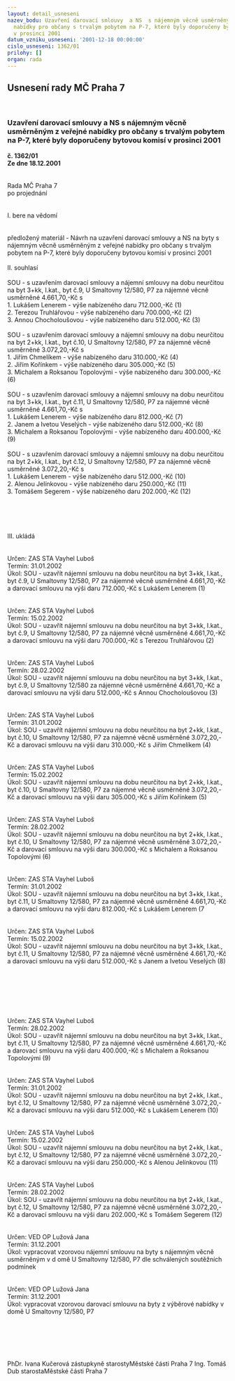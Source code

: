 ```yaml
---
layout: detail_usneseni
nazev_bodu: Uzavření darovací smlouvy  a NS  s nájemným věcně usměrněným z veřejné
  nabídky pro občany s trvalým pobytem na P-7, které byly doporučeny bytovou komisí
  v prosinci 2001
datum_vzniku_usneseni: '2001-12-18 00:00:00'
cislo_usneseni: 1362/01
prilohy: []
organ: rada
---
```

<div id="ucUsn_pList" class="usn">
	<span><h2>Usnesení rady MČ Praha 7 </h2>
<br></span><div class="standBody">
<span><h3>Uzavření darovací smlouvy  a NS  s nájemným věcně usměrněným z veřejné nabídky pro občany s trvalým pobytem na P-7, které byly doporučeny bytovou komisí v prosinci 2001</h3></span><div class="center">
		<strong>č. 1362/01</strong><br>
	</div>
<div class="center">
		<strong>Ze dne 18.12.2001</strong><br><br>
	</div>
<br>Rada MČ Praha 7<br>po projednání<br><br><br>I.	bere na vědomí<br><br> <br>předložený materiál - Návrh na uzavření darovací smlouvy a NS na byty s nájemným věcně usměrněným z veřejné nabídky pro občany s trvalým pobytem na P-7, které byly doporučeny bytovou komisí v prosinci 2001<br><br>II.	souhlasí <br><br>SOU - s uzavřením darovací smlouvy a nájemní smlouvy na dobu neurčitou na byt 3+kk, I.kat., byt č.9, U Smaltovny 12/580, P7 za nájemné věcně usměrněné 4.661,70,-Kč s<br>1. Lukášem Lenerem - výše nabízeného daru 712.000,-Kč (1)<br>2. Terezou Truhlářovou - výše nabízeného daru 700.000,-Kč (2)<br>3. Annou Chocholoušovou - výše nabízeného daru 512.000,-Kč (3)<br><br>SOU - s uzavřením darovací smlouvy a nájemní smlouvy na dobu neurčitou na byt 2+kk, I.kat., byt č.10, U Smaltovny 12/580, P7 za nájemné věcně usměrněné 3.072,20,-Kč s<br>1. Jiřím Chmelíkem - výše nabízeného daru 310.000,-Kč (4)<br>2. Jiřím Kořínkem - výše nabízeného daru 305.000,-Kč (5)<br>3. Michalem  a Roksanou Topolovými  - výše nabízeného daru 300.000,-Kč (6)<br><br>SOU - s uzavřením darovací smlouvy a nájemní smlouvy na dobu neurčitou na byt 3+kk, I.kat., byt č.11, U Smaltovny 12/580, P7 za nájemné věcně usměrněné 4.661,70,-Kč s<br>1. Lukášem Lenerem - výše nabízeného daru 812.000,-Kč (7)<br>2. Janem a Ivetou Veselých - výše nabízeného daru 512.000,-Kč (8)<br>3. Michalem a Roksanou Topolovými - výše nabízeného daru 400.000,-Kč (9)<br><br>SOU -  s uzavřením darovací smlouvy a nájemní smlouvy na dobu neurčitou na byt 2+kk, I.kat., byt č.12, U Smaltovny 12/580, P7 za nájemné věcně usměrněné 3.072,20,-Kč s<br>1. Lukášem Lenerem - výše nabízeného daru 512.000,-Kč (10)<br>2. Alenou Jelínkovou - výše nabízeného daru 250.000,-Kč (11)<br>3. Tomášem Segerem - výše nabízeného daru 202.000,-Kč (12)<br><br><br><br><br><br>III.	ukládá <br><br> <br>Určen:	ZAS STA Vayhel Luboš<br>Termín: 31.01.2002<br>Úkol:	SOU - uzavřít nájemní smlouvu na dobu neurčitou na byt 3+kk, I.kat., byt č.9, U Smaltovny 12/580, P7 za nájemné věcně usměrněné 4.661,70,-Kč a darovací smlouvu na výši daru 712.000,-Kč s Lukášem Lenerem (1)<br> <br> <br>Určen:	ZAS STA Vayhel Luboš<br>Termín: 15.02.2002<br>Úkol:	SOU - uzavřít nájemní smlouvu na dobu neurčitou na byt 3+kk, I.kat., byt č.9, U Smaltovny 12/580, P7 za nájemné věcně usměrněné 4.661,70,-Kč  a darovací smlouvu na výši daru 700.000,-Kč s Terezou Truhlářovou (2)<br> <br> <br>Určen:	ZAS STA Vayhel Luboš<br>Termín: 28.02.2002<br>Úkol:	SOU - uzavřít nájemní smlouvu na dobu neurčitou na byt 3+kk, I.kat., byt č.9, U Smaltovny 12/580 za nájemné věcně usměrněné 4.661,70,-Kč  a darovací smlouvu na výši daru 512.000,-Kč s Annou Chocholoušovou (3)<br> <br> <br>Určen:	ZAS STA Vayhel Luboš<br>Termín: 31.01.2002<br>Úkol:	SOU - uzavřít nájemní smlouvu na dobu neurčitou na byt 2+kk, I.kat., byt č.10, U Smaltovny 12/580, P7 za nájemné věcně usměrněné 3.072,20,-Kč  a darovací smlouvu na výši daru 310.000,-Kč s Jiřím Chmelíkem (4)<br> <br> <br>Určen:	ZAS STA Vayhel Luboš<br>Termín: 15.02.2002<br>Úkol:	SOU - uzavřít nájemní smlouvu na dobu neurčitou na byt 2+kk, I.kat., byt č.10, U Smaltovny 12/580, P7 za nájemné věcně usměrněné 3.072,20,-Kč  a darovací smlouvu na výši daru 305.000,-Kč s Jiřím Kořínkem (5)<br> <br> <br>Určen:	ZAS STA Vayhel Luboš<br>Termín: 28.02.2002<br>Úkol:	SOU - uzavřít nájemní smlouvu na dobu neurčitou na byt 2+kk, I.kat., byt č.10, U Smaltovny 12/580, P7 za nájemné věcně usměrněné 3.072,20,-Kč  a darovací smlouvu na výši daru 300.000,-Kč s Michalem a Roksanou Topolovými (6)<br> <br> <br>Určen:	ZAS STA Vayhel Luboš<br>Termín: 31.01.2002<br>Úkol:	SOU - uzavřít nájemní smlouvu na dobu neurčitou na byt 3+kk, I.kat., byt č.11, U Smaltovny 12/580, P7 za nájemné věcně usměrněné 4.661,70,-Kč a darovací smlouvu na výši daru 812.000,-Kč s Lukášem Lenerem (7<br> <br> <br>Určen:	ZAS STA Vayhel Luboš<br>Termín: 15.02.2002<br>Úkol:	SOU - uzavřít nájemní smlouvu na dobu neurčitou na byt 3+kk, I.kat., byt č.11, U Smaltovny 12/580, P7 za nájemné věcně usměrněné 4.661,70,-Kč  a darovací smlouvu na výši daru 512.000,-Kč s Janem a Ivetou Veselých (8)<br> <br><br><br><br><br><br> <br>Určen:	ZAS STA Vayhel Luboš<br>Termín: 28.02.2002<br>Úkol:	SOU - uzavřít nájemní smlouvu na dobu neurčitou na byt 3+kk, I.kat., byt č.11, U Smaltovny 12/580, P7 za nájemné věcně usměrněné 4.661,70,-Kč  a darovací smlouvu na výši daru 400.000,-Kč s Michalem a Roksanou Topolovými (9)<br> <br> <br>Určen:	ZAS STA Vayhel Luboš<br>Termín: 31.01.2002<br>Úkol:	SOU - uzavřít nájemní smlouvu na dobu neurčitou na byt 2+kk, I.kat., byt č.12, U Smaltovny 12/580, P7 za nájemné věcně usměrněné 3.072,20,-Kč a darovací smlouvu na výši daru 512.000,-Kč  s Lukášem Lenerem (10)<br> <br> <br>Určen:	ZAS STA Vayhel Luboš<br>Termín: 15.02.2002<br>Úkol:	SOU - uzavřít nájemní smlouvu na dobu neurčitou na byt 2+kk, I.kat., byt č.12, U Smaltovny 12/580, P7 za nájemné věcně usměrněné 3.072,20,-Kč  a darovací smlouvu na výši daru 250.000,-Kč s Alenou Jelínkovou (11)<br> <br> <br>Určen:	ZAS STA Vayhel Luboš<br>Termín: 28.02.2002<br>Úkol:	SOU - uzavřít nájemní smlouvu na dobu neurčitou na byt 2+kk, I.kat., byt č.12, U Smaltovny 12/580, P7 za nájemné věcně usměrněné 3.072,20,-Kč  a darovací smlouvu na výši daru 202.000,-Kč s Tomášem  Segerem (12)<br> <br> <br>Určen:	VED OP Lužová Jana<br>Termín: 31.12.2001<br>Úkol:	vypracovat vzorovou nájemní smlouvu na byty s nájemným věcně usměrněným v d omě U Smaltovny 12/580, P7 dle schválených soutěžních podmínek<br> <br>		 <br>Určen:	VED OP Lužová Jana<br>Termín: 31.12.2001<br>Úkol:	vypracovat vzorovou darovací smlouvu  na byty z výběrové nabídky v domě U Smaltovny 12/580, P7<br> <br><br><br><br> <br>	<br>PhDr. Ivana Kučerová zástupkyně starostyMěstské části Praha 7	Ing. Tomáš Dub starostaMěstské části Praha 7<br>	<br><br>
</div>
</div>